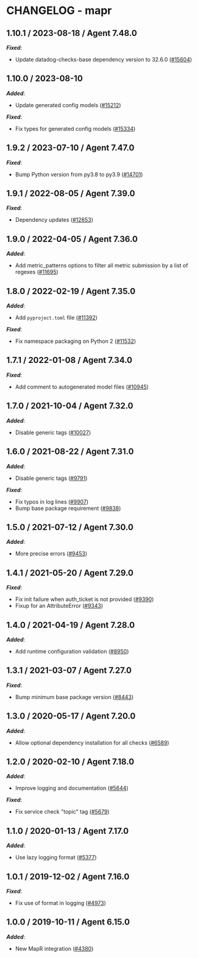 # CHANGELOG - mapr

<!-- towncrier release notes start -->

## 1.10.1 / 2023-08-18 / Agent 7.48.0

***Fixed***:

* Update datadog-checks-base dependency version to 32.6.0 ([#15604](https://github.com/DataDog/integrations-core/pull/15604))

## 1.10.0 / 2023-08-10

***Added***:

* Update generated config models ([#15212](https://github.com/DataDog/integrations-core/pull/15212))

***Fixed***:

* Fix types for generated config models ([#15334](https://github.com/DataDog/integrations-core/pull/15334))

## 1.9.2 / 2023-07-10 / Agent 7.47.0

***Fixed***:

* Bump Python version from py3.8 to py3.9 ([#14701](https://github.com/DataDog/integrations-core/pull/14701))

## 1.9.1 / 2022-08-05 / Agent 7.39.0

***Fixed***:

* Dependency updates ([#12653](https://github.com/DataDog/integrations-core/pull/12653))

## 1.9.0 / 2022-04-05 / Agent 7.36.0

***Added***:

* Add metric_patterns options to filter all metric submission by a list of regexes ([#11695](https://github.com/DataDog/integrations-core/pull/11695))

## 1.8.0 / 2022-02-19 / Agent 7.35.0

***Added***:

* Add `pyproject.toml` file ([#11392](https://github.com/DataDog/integrations-core/pull/11392))

***Fixed***:

* Fix namespace packaging on Python 2 ([#11532](https://github.com/DataDog/integrations-core/pull/11532))

## 1.7.1 / 2022-01-08 / Agent 7.34.0

***Fixed***:

* Add comment to autogenerated model files ([#10945](https://github.com/DataDog/integrations-core/pull/10945))

## 1.7.0 / 2021-10-04 / Agent 7.32.0

***Added***:

* Disable generic tags ([#10027](https://github.com/DataDog/integrations-core/pull/10027))

## 1.6.0 / 2021-08-22 / Agent 7.31.0

***Added***:

* Disable generic tags ([#9791](https://github.com/DataDog/integrations-core/pull/9791))

***Fixed***:

* Fix typos in log lines ([#9907](https://github.com/DataDog/integrations-core/pull/9907))
* Bump base package requirement ([#9838](https://github.com/DataDog/integrations-core/pull/9838))

## 1.5.0 / 2021-07-12 / Agent 7.30.0

***Added***:

* More precise errors ([#9453](https://github.com/DataDog/integrations-core/pull/9453))

## 1.4.1 / 2021-05-20 / Agent 7.29.0

***Fixed***:

* Fix init failure when auth_ticket is not provided ([#9390](https://github.com/DataDog/integrations-core/pull/9390))
* Fixup for an AttributeError ([#9343](https://github.com/DataDog/integrations-core/pull/9343))

## 1.4.0 / 2021-04-19 / Agent 7.28.0

***Added***:

* Add runtime configuration validation ([#8950](https://github.com/DataDog/integrations-core/pull/8950))

## 1.3.1 / 2021-03-07 / Agent 7.27.0

***Fixed***:

* Bump minimum base package version ([#8443](https://github.com/DataDog/integrations-core/pull/8443))

## 1.3.0 / 2020-05-17 / Agent 7.20.0

***Added***:

* Allow optional dependency installation for all checks ([#6589](https://github.com/DataDog/integrations-core/pull/6589))

## 1.2.0 / 2020-02-10 / Agent 7.18.0

***Added***:

* Improve logging and documentation ([#5644](https://github.com/DataDog/integrations-core/pull/5644))

***Fixed***:

* Fix service check "topic" tag ([#5679](https://github.com/DataDog/integrations-core/pull/5679))

## 1.1.0 / 2020-01-13 / Agent 7.17.0

***Added***:

* Use lazy logging format ([#5377](https://github.com/DataDog/integrations-core/pull/5377))

## 1.0.1 / 2019-12-02 / Agent 7.16.0

***Fixed***:

* Fix use of format in logging ([#4973](https://github.com/DataDog/integrations-core/pull/4973))

## 1.0.0 / 2019-10-11 / Agent 6.15.0

***Added***:

* New MapR integration ([#4380](https://github.com/DataDog/integrations-core/pull/4380))
